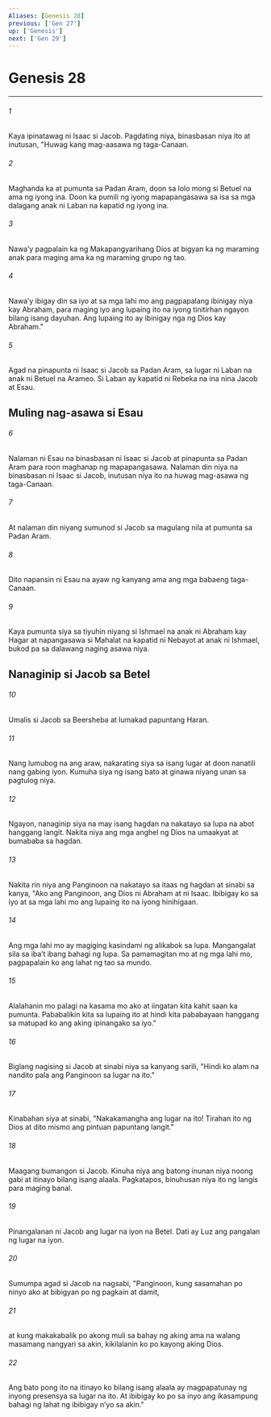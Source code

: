 ```yaml
---
Aliases: [Genesis 28]
previous: ['Gen 27']
up: ['Genesis']
next: ['Gen 29']
---
```

# Genesis 28

***


###### 1 


Kaya ipinatawag ni Isaac si Jacob. Pagdating niya, binasbasan niya ito at inutusan, "Huwag kang mag-aasawa ng taga-Canaan. 


###### 2 


Maghanda ka at pumunta sa Padan Aram, doon sa lolo mong si Betuel na ama ng iyong ina. Doon ka pumili ng iyong mapapangasawa sa isa sa mga dalagang anak ni Laban na kapatid ng iyong ina. 


###### 3 


Nawaʼy pagpalain ka ng Makapangyarihang Dios at bigyan ka ng maraming anak para maging ama ka ng maraming grupo ng tao. 


###### 4 


Nawaʼy ibigay din sa iyo at sa mga lahi mo ang pagpapalang ibinigay niya kay Abraham, para maging iyo ang lupaing ito na iyong tinitirhan ngayon bilang isang dayuhan. Ang lupaing ito ay ibinigay nga ng Dios kay Abraham." 


###### 5 


Agad na pinapunta ni Isaac si Jacob sa Padan Aram, sa lugar ni Laban na anak ni Betuel na Arameo. Si Laban ay kapatid ni Rebeka na ina nina Jacob at Esau.

## Muling nag-asawa si Esau 


###### 6 


Nalaman ni Esau na binasbasan ni Isaac si Jacob at pinapunta sa Padan Aram para roon maghanap ng mapapangasawa. Nalaman din niya na binasbasan ni Isaac si Jacob, inutusan niya ito na huwag mag-asawa ng taga-Canaan. 


###### 7 


At nalaman din niyang sumunod si Jacob sa magulang nila at pumunta sa Padan Aram. 


###### 8 


Dito napansin ni Esau na ayaw ng kanyang ama ang mga babaeng taga-Canaan. 


###### 9 


Kaya pumunta siya sa tiyuhin niyang si Ishmael na anak ni Abraham kay Hagar at napangasawa si Mahalat na kapatid ni Nebayot at anak ni Ishmael, bukod pa sa dalawang naging asawa niya.

## Nanaginip si Jacob sa Betel 


###### 10 


Umalis si Jacob sa Beersheba at lumakad papuntang Haran. 


###### 11 


Nang lumubog na ang araw, nakarating siya sa isang lugar at doon nanatili nang gabing iyon. Kumuha siya ng isang bato at ginawa niyang unan sa pagtulog niya. 


###### 12 


Ngayon, nanaginip siya na may isang hagdan na nakatayo sa lupa na abot hanggang langit. Nakita niya ang mga anghel ng Dios na umaakyat at bumababa sa hagdan. 


###### 13 


Nakita rin niya ang Panginoon na nakatayo sa itaas ng hagdan at sinabi sa kanya, "Ako ang Panginoon, ang Dios ni Abraham at ni Isaac. Ibibigay ko sa iyo at sa mga lahi mo ang lupaing ito na iyong hinihigaan. 


###### 14 


Ang mga lahi mo ay magiging kasindami ng alikabok sa lupa. Mangangalat sila sa ibaʼt ibang bahagi ng lupa. Sa pamamagitan mo at ng mga lahi mo, pagpapalain ko ang lahat ng tao sa mundo. 


###### 15 


Alalahanin mo palagi na kasama mo ako at iingatan kita kahit saan ka pumunta. Pababalikin kita sa lupaing ito at hindi kita pababayaan hanggang sa matupad ko ang aking ipinangako sa iyo." 


###### 16 


Biglang nagising si Jacob at sinabi niya sa kanyang sarili, "Hindi ko alam na nandito pala ang Panginoon sa lugar na ito." 


###### 17 


Kinabahan siya at sinabi, "Nakakamangha ang lugar na ito! Tirahan ito ng Dios at dito mismo ang pintuan papuntang langit." 


###### 18 


Maagang bumangon si Jacob. Kinuha niya ang batong inunan niya noong gabi at itinayo bilang isang alaala. Pagkatapos, binuhusan niya ito ng langis para maging banal. 


###### 19 


Pinangalanan ni Jacob ang lugar na iyon na Betel. Dati ay Luz ang pangalan ng lugar na iyon. 


###### 20 


Sumumpa agad si Jacob na nagsabi, "Panginoon, kung sasamahan po ninyo ako at bibigyan po ng pagkain at damit, 


###### 21 


at kung makakabalik po akong muli sa bahay ng aking ama na walang masamang nangyari sa akin, kikilalanin ko po kayong aking Dios. 


###### 22 


Ang bato pong ito na itinayo ko bilang isang alaala ay magpapatunay ng inyong presensya sa lugar na ito. At ibibigay ko po sa inyo ang ikasampung bahagi ng lahat ng ibibigay nʼyo sa akin."
